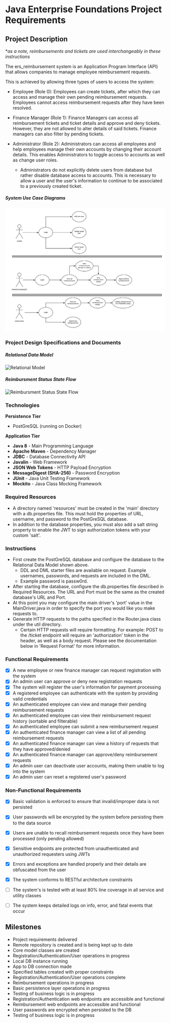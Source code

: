# Java Enterprise Foundations Project Requirements

## Project Description
**as a note, reimbursements and tickets are used interchangeably in these instructions*

The ers_reimbursement system is an Application Program Interface (API) that allows companies to manage employee reimbursement requests.

This is achieved by allowing three types of users to access the system:
- Employee (Role 0): Employees can create tickets, after which they can access and manage their own pending reimbursement requests. Employees cannot access reimbursement requests after they have been resolved.


- Finance Manager (Role 1): Finance Managers can access all reimbursement tickets and ticket details and approve and deny tickets. However, they are not allowed to alter details of said tickets. Finance managers can also filter by pending tickets.


- Administrator (Role 2): Administrators can access all employees and help employees manage their own accounts by changing their account details. This enables Administrators to toggle access to accounts as well as change user roles.
  - Administrators do not explicitly delete users from database but rather disable database access to accounts. This is necessary to allow a user and the user's information to continue to be associated to a previously created ticket.

##### System Use Case Diagrams
![System Use Case Diagrams](https://raw.githubusercontent.com/220207-java-enterprise/assignments/main/foundations-project/imgs/ERS%20Use%20Case%20Diagram.png)


### Project Design Specifications and Documents

##### Relational Data Model
![Relational Model]()


##### Reimbursment Status State Flow
![Reimbursment Status State Flow]()

### Technologies

**Persistence Tier**
- PostGreSQL (running on Docker)

**Application Tier**
- **Java 8** - Main Programming Language
- **Apache Maven** - Dependency Manager
- **JDBC** - Database Connectivity API
- **Javalin** - Web Framework
- **JSON Web Tokens** - HTTP Payload Encryption
- **MessageDigest (SHA-256)** - Password Encryption
- **JUnit** - Java Unit Testing Framework
- **Mockito** - Java Class Mocking Framework

### Required Resources
- A directory named 'resources' must be created in the 'main' directory with a db.properties file. This must hold the properties of URL, username, and password to the PostGreSQL database. 
- In addition to the database properties, you must also add a salt string property to enable the JWT to sign authorization tokens with your custom 'salt'.

### Instructions
- First create the PostGreSQL database and configure the database to the Relational Data Model shown above.
  - DDL and DML starter files are available on request. Example usernames, passwords, and requests are included in the DML. 
  - Example password is passw0rd.
- After starting the database, configure the db.properties file described in Required Resources. The URL and Port must
be the same as the created database's URL and Port. 
- At this point you may configure the main driver's 'port' value in the MainDriver.java in order to specify the port you would like you make requests to.
- Generate HTTP requests to the paths specified in the Router.java class under the util directory.
  - Certain HTTP requests will require formatting. For example: POST to the /ticket endpoint will require an 'authorization' token in the header, 
as well as a body request. Please see the documentation below in 'Request Format' for more information.


### Functional Requirements

- [x] A new employee or new finance manager can request registration with the system
- [x] An admin user can approve or deny new registration requests
- [x] The system will register the user's information for payment processing
- [x] A registered employee can authenticate with the system by providing valid credentials
- [x] An authenticated employee can view and manage their pending reimbursement requests
- [x] An authenticated employee can view their reimbursement request history (sortable and filterable)
- [x] An authenticated employee can submit a new reimbursement request
- [x] An authenticated finance manager can view a list of all pending reimbursement requests
- [x] An authenticated finance manager can view a history of requests that they have approved/denied
- [x] An authenticated finance manager can approve/deny reimbursement requests
- [x] An admin user can deactivate user accounts, making them unable to log into the system
- [x] An admin user can reset a registered user's password

### Non-Functional Requirements

- [x] Basic validation is enforced to ensure that invalid/improper data is not persisted
- [x] User passwords will be encrypted by the system before persisting them to the data source
- [x] Users are unable to recall reimbursement requests once they have been processed (only pending allowed)
- [x] Sensitive endpoints are protected from unauthenticated and unauthorized requesters using JWTs
- [x] Errors and exceptions are handled properly and their details are obfuscated from the user
- [x] The system conforms to RESTful architecture constraints
- [ ] The system's is tested with at least 80% line coverage in all service and utility classes
- [ ] The system keeps detailed logs on info, error, and fatal events that occur


## Milestones

- Project requirements delivered
- Remote repository is created and is being kept up to date
- Core model classes are created
- Registration/Authentication/User operations in progress
- Local DB instance running
- App to DB connection made
- Specified tables created with proper constraints
- Registration/Authentication/User operations complete
- Reimbursement operations in progress
- Basic persistence layer operations in progress
- Testing of business logic is in progress
- Registration/Authentication web endpoints are accessible and functional
- Reimbursement web endpoints are accessible and functional
- User passwords are encrypted when persisted to the DB
- Testing of business logic is in progress
